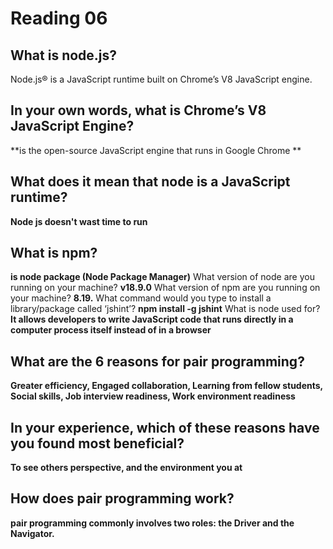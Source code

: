 # Reading 06

## What is node.js?
Node.js® is a JavaScript runtime built on Chrome’s V8 JavaScript engine.
## In your own words, what is Chrome’s V8 JavaScript Engine?
**is the open-source JavaScript engine that runs in Google Chrome **
## What does it mean that node is a JavaScript runtime?
**Node js doesn't wast time to run**
## What is npm?
**is node package (Node Package Manager)**
What version of node are you running on your machine?
**v18.9.0**
What version of npm are you running on your machine?
**8.19.**
What command would you type to install a library/package called ‘jshint’?
**npm install -g jshint**
What is node used for?
**It allows developers to write JavaScript code that runs directly in a computer process itself instead of in a browser**

## What are the 6 reasons for pair programming?
**Greater efficiency, Engaged collaboration, Learning from fellow students, Social skills, Job interview readiness, Work environment readiness**

## In your experience, which of these reasons have you found most beneficial?

**To see others perspective, and the environment you at**

## How does pair programming work?
**pair programming commonly involves two roles: the Driver and the Navigator.**
